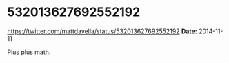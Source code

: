 # 532013627692552192
https://twitter.com/mattdavella/status/532013627692552192
**Date:** 2014-11-11

Plus plus math.
